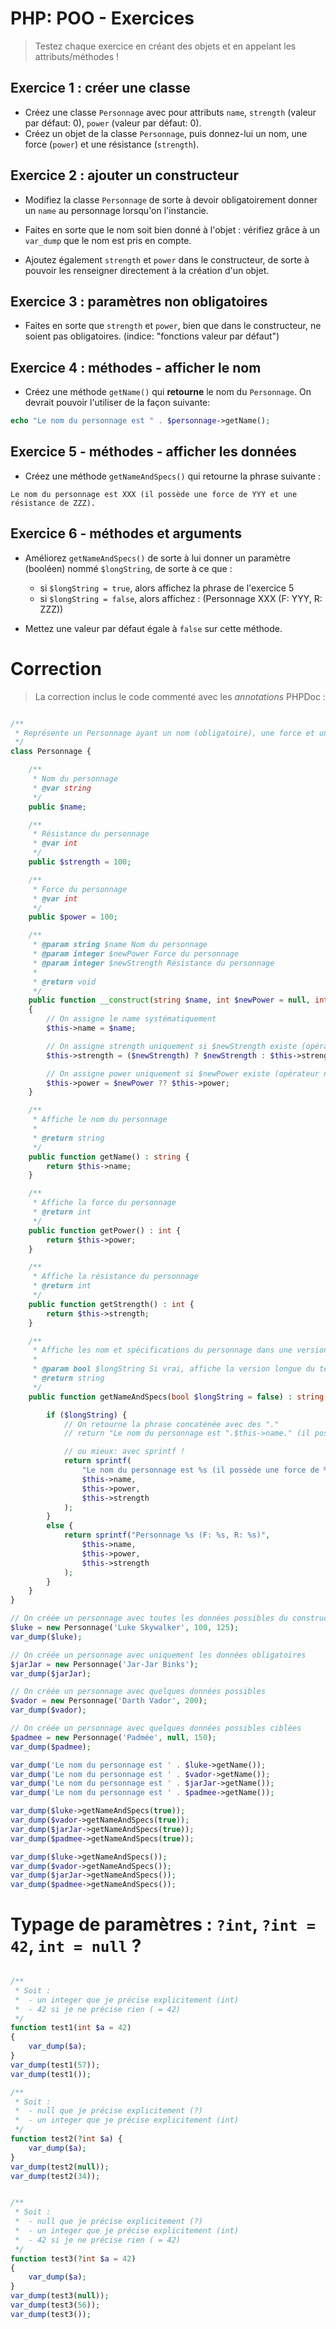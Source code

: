 # PHP: POO - Exercices

> Testez chaque exercice en créant des objets et en appelant les attributs/méthodes !

## Exercice 1 : créer une classe

- Créez une classe `Personnage` avec pour attributs `name`, `strength` (valeur par défaut: 0), `power` (valeur par défaut: 0).
- Créez un objet de la classe `Personnage`, puis donnez-lui un nom, une force (`power`) et une résistance (`strength`).

## Exercice 2 : ajouter un constructeur

- Modifiez la classe `Personnage` de sorte à devoir obligatoirement donner un `name` au personnage lorsqu'on l'instancie.
- Faites en sorte que le nom soit bien donné à l'objet : vérifiez grâce à un `var_dump` que le nom est pris en compte.

- Ajoutez également `strength` et `power` dans le constructeur, de sorte à pouvoir les renseigner directement à la création d'un objet.

## Exercice 3 : paramètres non obligatoires

- Faites en sorte que `strength` et `power`, bien que dans le constructeur, ne soient pas obligatoires. (indice: "fonctions valeur par défaut")

## Exercice 4 : méthodes - afficher le nom

- Créez une méthode `getName()` qui **retourne** le nom du `Personnage`. On devrait pouvoir l'utiliser de la façon suivante: 

```php
echo "Le nom du personnage est " . $personnage->getName();
```

## Exercice 5 - méthodes - afficher les données

- Créez une méthode `getNameAndSpecs()` qui retourne la phrase suivante :

```
Le nom du personnage est XXX (il possède une force de YYY et une résistance de ZZZ).
```

## Exercice 6 - méthodes et arguments

- Améliorez `getNameAndSpecs()` de sorte à lui donner un paramètre (booléen) nommé `$longString`, de sorte à ce que :
  - si `$longString = true`, alors affichez la phrase de l'exercice 5
  - si `$longString = false`, alors affichez : (Personnage XXX (F: YYY, R: ZZZ))

- Mettez une valeur par défaut égale à `false` sur cette méthode.

# Correction

> La correction inclus le code commenté avec les *annotations* PHPDoc :

```php

/**
 * Représente un Personnage ayant un nom (obligatoire), une force et une résistance.
 */
class Personnage {

    /**
     * Nom du personnage
     * @var string
     */
    public $name;

    /**
     * Résistance du personnage
     * @var int
     */
    public $strength = 100;

    /**
     * Force du personnage
     * @var int
     */
    public $power = 100;

    /**
     * @param string $name Nom du personnage
     * @param integer $newPower Force du personnage
     * @param integer $newStrength Résistance du personnage
     * 
     * @return void
     */
    public function __construct(string $name, int $newPower = null, int $newStrength = null)
    {
        // On assigne le name systématiquement
        $this->name = $name;

        // On assigne strength uniquement si $newStrength existe (opérateur ternaire ?)
        $this->strength = ($newStrength) ? $newStrength : $this->strength;

        // On assigne power uniquement si $newPower existe (opérateur null coalescent ?? )
        $this->power = $newPower ?? $this->power;
    }

    /**
     * Affiche le nom du personnage
     * 
     * @return string
     */
    public function getName() : string {
        return $this->name;
    }

    /**
     * Affiche la force du personnage
     * @return int
     */
    public function getPower() : int {
        return $this->power;
    }

    /**
     * Affiche la résistance du personnage
     * @return int
     */
    public function getStrength() : int {
        return $this->strength;
    }

    /**
     * Affiche les nom et spécifications du personnage dans une version réduite
     * 
     * @param bool $longString Si vrai, affiche la version longue du texte
     * @return string
     */
    public function getNameAndSpecs(bool $longString = false) : string {

        if ($longString) {
            // On retourne la phrase concaténée avec des "."
            // return "Le nom du personnage est ".$this->name." (il possède une force de ".$this->power." et une résistance de ".$this->strength.").";

            // ou mieux: avec sprintf !
            return sprintf(
                "Le nom du personnage est %s (il possède une force de %s et une résistance de %s)",
                $this->name,
                $this->power,
                $this->strength
            );
        }
        else {
            return sprintf("Personnage %s (F: %s, R: %s)",
                $this->name,
                $this->power,
                $this->strength
            );
        }
    }
}

// On créée un personnage avec toutes les données possibles du constructeur
$luke = new Personnage('Luke Skywalker', 100, 125);
var_dump($luke);

// On créée un personnage avec uniquement les données obligatoires
$jarJar = new Personnage('Jar-Jar Binks');
var_dump($jarJar);

// On créée un personnage avec quelques données possibles
$vador = new Personnage('Darth Vador', 200);
var_dump($vador);

// On créée un personnage avec quelques données possibles ciblées
$padmee = new Personnage('Padmée', null, 150);
var_dump($padmee);

var_dump('Le nom du personnage est ' . $luke->getName());
var_dump('Le nom du personnage est ' . $vador->getName());
var_dump('Le nom du personnage est ' . $jarJar->getName());
var_dump('Le nom du personnage est ' . $padmee->getName());

var_dump($luke->getNameAndSpecs(true));
var_dump($vador->getNameAndSpecs(true));
var_dump($jarJar->getNameAndSpecs(true));
var_dump($padmee->getNameAndSpecs(true));

var_dump($luke->getNameAndSpecs());
var_dump($vador->getNameAndSpecs());
var_dump($jarJar->getNameAndSpecs());
var_dump($padmee->getNameAndSpecs());
```

# Typage de paramètres : `?int`, `?int = 42`, `int = null` ?

```php

/**
 * Soit :
 *  - un integer que je précise explicitement (int)
 *  - 42 si je ne précise rien ( = 42)
 */
function test1(int $a = 42)
{
    var_dump($a);
}
var_dump(test1(57));
var_dump(test1());

/**
 * Soit :
 *  - null que je précise explicitement (?)
 *  - un integer que je précise explicitement (int)
 */
function test2(?int $a) {
    var_dump($a);
}
var_dump(test2(null));
var_dump(test2(34));


/**
 * Soit :
 *  - null que je précise explicitement (?)
 *  - un integer que je précise explicitement (int)
 *  - 42 si je ne précise rien ( = 42)
 */
function test3(?int $a = 42)
{
    var_dump($a);
}
var_dump(test3(null));
var_dump(test3(56));
var_dump(test3());
```